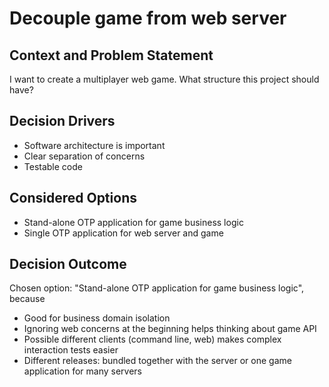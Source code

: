 # Decouple game from web server

## Context and Problem Statement

I want to create a multiplayer web game.
What structure this project should have?

## Decision Drivers

* Software architecture is important
* Clear separation of concerns
* Testable code

## Considered Options

* Stand-alone OTP application for game business logic
* Single OTP application for web server and game

## Decision Outcome

Chosen option: "Stand-alone OTP application for game business logic", because

* Good for business domain isolation
* Ignoring web concerns at the beginning helps thinking about game API
* Possible different clients (command line, web) makes complex interaction tests easier
* Different releases: bundled together with the server or one game application for many servers
